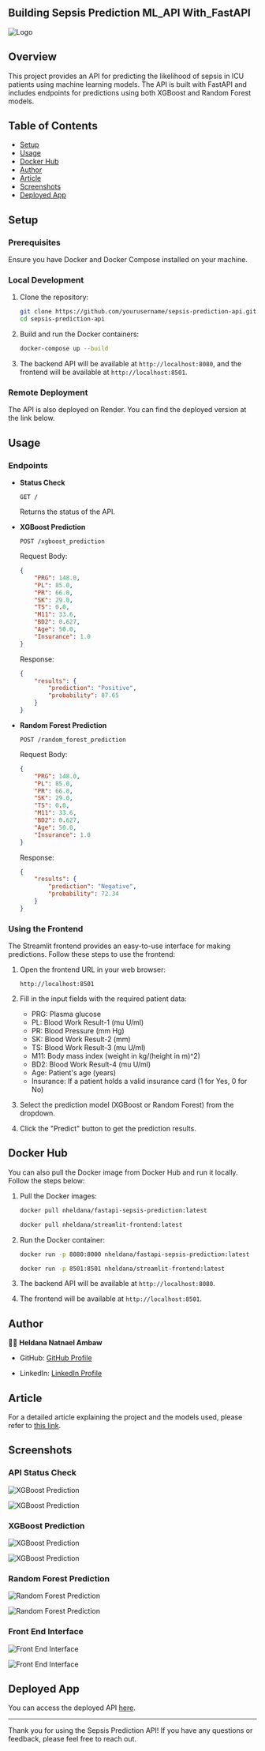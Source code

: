 ## Building Sepsis Prediction ML_API With_FastAPI

![Logo](dev/Screenshots/homepic.jpg)

## Overview

This project provides an API for predicting the likelihood of sepsis in ICU patients using machine learning models. The API is built with FastAPI and includes endpoints for predictions using both XGBoost and Random Forest models.

## Table of Contents

- [Setup](#setup)
- [Usage](#usage)
- [Docker Hub](#docker-hub)
- [Author](#author)
- [Article](#article)
- [Screenshots](#screenshots)
- [Deployed App](#deployed-app)

## Setup

### Prerequisites

Ensure you have Docker and Docker Compose installed on your machine.

### Local Development

1. Clone the repository:

    ```sh
    git clone https://github.com/yourusername/sepsis-prediction-api.git
    cd sepsis-prediction-api
    ```

2. Build and run the Docker containers:

    ```sh
    docker-compose up --build
    ```

3. The backend API will be available at `http://localhost:8080`, and the frontend will be available at `http://localhost:8501`.

### Remote Deployment

The API is also deployed on Render. You can find the deployed version at the link below.

## Usage

### Endpoints

- **Status Check**

    ```http
    GET /
    ```

    Returns the status of the API.

- **XGBoost Prediction**

    ```http
    POST /xgboost_prediction
    ```

    Request Body:

    ```json
    {
        "PRG": 148.0,
        "PL": 85.0,
        "PR": 66.0,
        "SK": 29.0,
        "TS": 0.0,
        "M11": 33.6,
        "BD2": 0.627,
        "Age": 50.0,
        "Insurance": 1.0
    }
    ```

    Response:

    ```json
    {
        "results": {
            "prediction": "Positive",
            "probability": 87.65
        }
    }
    ```


- **Random Forest Prediction**

    ```http
    POST /random_forest_prediction
    ```

    Request Body:

    ```json
    {
        "PRG": 148.0,
        "PL": 85.0,
        "PR": 66.0,
        "SK": 29.0,
        "TS": 0.0,
        "M11": 33.6,
        "BD2": 0.627,
        "Age": 50.0,
        "Insurance": 1.0
    }
    ```

    Response:

    ```json
    {
        "results": {
            "prediction": "Negative",
            "probability": 72.34
        }
    }
    ```

### Using the Frontend

The Streamlit frontend provides an easy-to-use interface for making predictions. Follow these steps to use the frontend:

1. Open the frontend URL in your web browser:

    ```http
    http://localhost:8501
    ```

2. Fill in the input fields with the required patient data:

    - PRG: Plasma glucose
    - PL: Blood Work Result-1 (mu U/ml)
    - PR: Blood Pressure (mm Hg)
    - SK: Blood Work Result-2 (mm)
    - TS: Blood Work Result-3 (mu U/ml)
    - M11: Body mass index (weight in kg/(height in m)^2)
    - BD2: Blood Work Result-4 (mu U/ml)
    - Age: Patient's age (years)
    - Insurance: If a patient holds a valid insurance card (1 for Yes, 0 for No)

3. Select the prediction model (XGBoost or Random Forest) from the dropdown.

4. Click the "Predict" button to get the prediction results.


## Docker Hub

You can also pull the Docker image from Docker Hub and run it locally. Follow the steps below:

1. Pull the Docker images:

    ```sh
    docker pull nheldana/fastapi-sepsis-prediction:latest
    ```
    ```sh
    docker pull nheldana/streamlit-frontend:latest
    ```

2. Run the Docker container:

    ```sh
    docker run -p 8080:8000 nheldana/fastapi-sepsis-prediction:latest
    ```
    ```sh
    docker run -p 8501:8501 nheldana/streamlit-frontend:latest
    ```

3. The backend API will be available at `http://localhost:8080`.

4. The frontend will be available at `http://localhost:8501`.

## Author

👩‍💻 **Heldana Natnael Ambaw**

- GitHub: [GitHub Profile](https://github.com/heldana30)

- LinkedIn: [LinkedIn Profile](https://www.linkedin.com/in/heldana-n/)

## Article

For a detailed article explaining the project and the models used, please refer to [this link](https://medium.com/@nheldana8/sepsis-prediction-application-with-fastapi-and-streamlit-0457fe2306c6).

## Screenshots

### API Status Check

![XGBoost Prediction](dev/Screenshots/api_stat_check.png)

![XGBoost Prediction](dev/Screenshots/hosted_api_statcheck.png)

### XGBoost Prediction

![XGBoost Prediction](dev/Screenshots/xgboost_prediction.png)

![XGBoost Prediction](dev/Screenshots/xgboost_pred_result.png)

### Random Forest Prediction

![Random Forest Prediction](dev/Screenshots/random_forest_pred.png)

![Random Forest Prediction](dev/Screenshots/random_forest_pred_result.png)


### Front End Interface

![Front End Interface](<dev/Screenshots/frontend.png>)

![Front End Interface](<dev/Screenshots/frontend_result.png>)

## Deployed App

You can access the deployed API [here](https://ml-api-with-fastapi.onrender.com/docs).

---

Thank you for using the Sepsis Prediction API! If you have any questions or feedback, please feel free to reach out.
